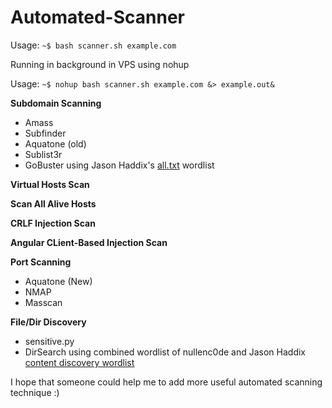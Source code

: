 # Automated-Scanner

Usage: `~$ bash scanner.sh example.com`

Running in background in VPS using nohup

Usage: `~$ nohup bash scanner.sh example.com &> example.out&`

**Subdomain Scanning**
* Amass
* Subfinder
* Aquatone (old)
* Sublist3r
* GoBuster using Jason Haddix's [all.txt](https://mega.nz/#!v5hSyQJB!d8EO0wztmpBEi4ysxfWSaM_e0E7Lf4Ip5SYL4ZFP9TU) wordlist

**Virtual Hosts Scan**

**Scan All Alive Hosts**

**CRLF Injection Scan**

**Angular CLient-Based Injection Scan**

**Port Scanning**
* Aquatone (New)
* NMAP
* Masscan

**File/Dir Discovery**
* sensitive.py
* DirSearch using combined wordlist of nullenc0de and Jason Haddix [content discovery wordlist](https://mega.nz/#!Pgom0azQ!ZK9m085CpimYHp5Z9adqL9oFSIG3PGoTGj0kdxclgME)

I hope that someone could help me to add more useful automated scanning technique :)
